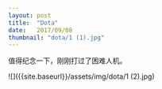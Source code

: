```yaml
---
layout: post
title:  "Dota"
date:   2017/09/08
thumbnail: "dota/1 (1).jpg"
---
```


值得纪念一下，刚刚打过了困难人机。

![]({{site.baseurl}}/assets/img/dota/1 (2).jpg)